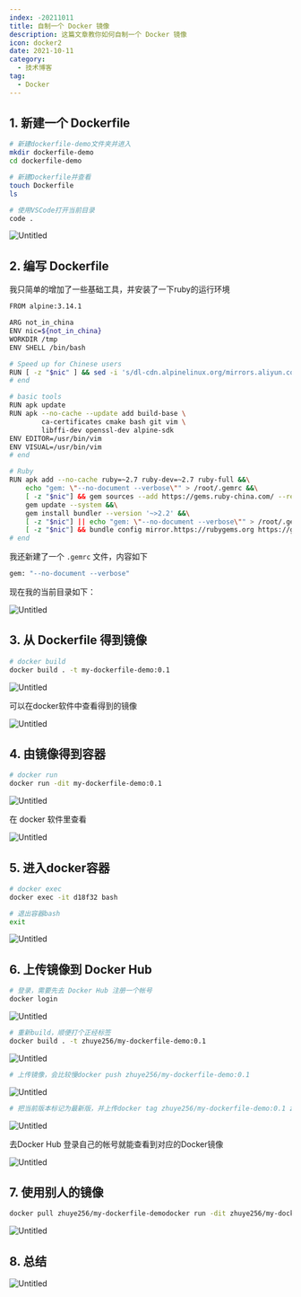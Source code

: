 ```yaml
---
index: -20211011
title: 自制一个 Docker 镜像
description: 这篇文章教你如何自制一个 Docker 镜像
icon: docker2
date: 2021-10-11
category:
  - 技术博客
tag:
  - Docker
---
```


## 1. 新建一个 Dockerfile

```bash
# 新建dockerfile-demo文件夹并进入
mkdir dockerfile-demo
cd dockerfile-demo

# 新建Dockerfile并查看
touch Dockerfile
ls

# 使用VSCode打开当前目录
code .
```

![Untitled](https://zhuye-1308301598.file.myqcloud.com/markdown/Untitled-20211208181608180.png)

## 2. 编写 Dockerfile

我只简单的增加了一些基础工具，并安装了一下ruby的运行环境

```bash
FROM alpine:3.14.1

ARG not_in_china
ENV nic=${not_in_china} 
WORKDIR /tmp
ENV SHELL /bin/bash

# Speed up for Chinese users
RUN [ -z "$nic" ] && sed -i 's/dl-cdn.alpinelinux.org/mirrors.aliyun.com/g' /etc/apk/repositories
# end

# basic tools
RUN apk update
RUN apk --no-cache --update add build-base \
        ca-certificates cmake bash git vim \
        libffi-dev openssl-dev alpine-sdk
ENV EDITOR=/usr/bin/vim
ENV VISUAL=/usr/bin/vim
# end

# Ruby
RUN apk add --no-cache ruby=~2.7 ruby-dev=~2.7 ruby-full &&\
    echo "gem: \"--no-document --verbose\"" > /root/.gemrc &&\
    [ -z "$nic"] && gem sources --add https://gems.ruby-china.com/ --remove https://rubygems.org/;\
    gem update --system &&\
    gem install bundler --version '~>2.2' &&\
    [ -z "$nic"] || echo "gem: \"--no-document --verbose\"" > /root/.gemrc; \
    [ -z "$nic"] && bundle config mirror.https://rubygems.org https://gems.ruby-china.com;
# end
```

我还新建了一个 `.gemrc` 文件，内容如下

```bash
gem: "--no-document --verbose"
```

现在我的当前目录如下：

![Untitled](https://zhuye-1308301598.file.myqcloud.com/markdown/Untitled%201.png)

## 3. 从 Dockerfile 得到镜像

```bash
# docker build
docker build . -t my-dockerfile-demo:0.1
```

![Untitled](https://zhuye-1308301598.file.myqcloud.com/markdown/Untitled%202.png)

可以在docker软件中查看得到的镜像

![Untitled](https://zhuye-1308301598.file.myqcloud.com/markdown/Untitled%203.png)

## 4. 由镜像得到容器

```bash
# docker run
docker run -dit my-dockerfile-demo:0.1
```

![Untitled](https://zhuye-1308301598.file.myqcloud.com/markdown/Untitled%204.png)

在 docker 软件里查看

![Untitled](https://zhuye-1308301598.file.myqcloud.com/markdown/Untitled%205.png)

## 5. 进入docker容器

```bash
# docker exec
docker exec -it d18f32 bash

# 退出容器bash
exit
```

![Untitled](https://zhuye-1308301598.file.myqcloud.com/markdown/Untitled%206.png)

## 6. 上传镜像到 Docker Hub

```bash
# 登录，需要先去 Docker Hub 注册一个帐号
docker login
```

![Untitled](https://zhuye-1308301598.file.myqcloud.com/markdown/Untitled%207.png)

```bash
# 重新build，顺便打个正经标签
docker build . -t zhuye256/my-dockerfile-demo:0.1
```

![Untitled](https://zhuye-1308301598.file.myqcloud.com/markdown/Untitled%208.png)

```bash
# 上传镜像，会比较慢docker push zhuye256/my-dockerfile-demo:0.1
```

![Untitled](https://zhuye-1308301598.file.myqcloud.com/markdown/Untitled%209.png)

```bash
# 把当前版本标记为最新版，并上传docker tag zhuye256/my-dockerfile-demo:0.1 zhuye256/my-dockerfile-demo:latestdocker push zhuye256/my-dockerfile-demo:latest
```

![Untitled](https://zhuye-1308301598.file.myqcloud.com/markdown/Untitled%2010.png)

去Docker Hub 登录自己的帐号就能查看到对应的Docker镜像

![Untitled](https://zhuye-1308301598.file.myqcloud.com/markdown/Untitled%2011.png)

## 7. 使用别人的镜像

```bash
docker pull zhuye256/my-dockerfile-demodocker run -dit zhuye256/my-dockerfile-demodocker exec -it 936f41 bash
```

![Untitled](https://zhuye-1308301598.file.myqcloud.com/markdown/Untitled%2012.png)

## 8. 总结

![Untitled](https://zhuye-1308301598.file.myqcloud.com/markdown/Untitled%2013-20211208181608682.png)